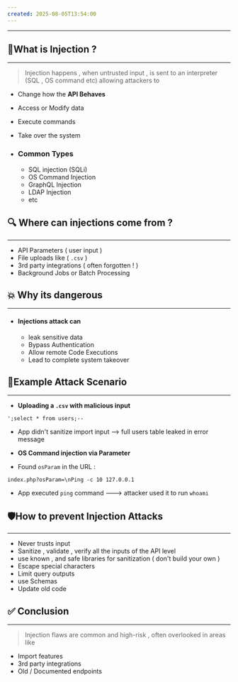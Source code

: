 ```yaml
---
created: 2025-08-05T13:54:00
---
```

----


##  💉What is Injection ? 
----
> Injection happens , when untrusted input , is sent to an interpreter (SQL , OS command etc) allowing attackers to 

* Change how the **API Behaves**
* Access or Modify data 
* Execute commands 
* Take over the system


* ### Common Types 
	* SQL injection (SQLi)
	* OS Command Injection 
	* GraphQL Injection
	* LDAP Injection 
	* etc


## 🔍 Where can injections come from ? 
---
* API Parameters ( user input ) 
* File uploads like ( `.csv` )
* 3rd party integrations ( often forgotten ! )
* Background Jobs or Batch Processing 


## 💥 Why its dangerous
---
* #### Injections attack can 
	* leak sensitive data 
	* Bypass Authentication
	* Allow remote Code Executions 
	* Lead to complete system takeover 



##  🧪Example Attack Scenario
---
* **Uploading a `.csv` with malicious input**
```
';select * from users;--
```
* App didn't sanitize import input --> full users table leaked in error message

* **OS Command injection via Parameter**
* Found `osParam` in the URL : 
```
index.php?osParam=\nPing -c 10 127.0.0.1
```
* App executed  `ping` command ---> attacker used it to run `whoami`


## 🛡️How to prevent Injection Attacks
---
* Never trusts input 
* Sanitize , validate , verify all the inputs of the API level 
* use known , and safe libraries for sanitization ( don't build your own )
* Escape special characters 
* Limit query outputs 
* use Schemas 
* Update old code 


## ✅ Conclusion 
---
> Injection flaws are common and high-risk , often overlooked in areas like

* Import features
* 3rd party integrations 
* Old / Documented endpoints 

